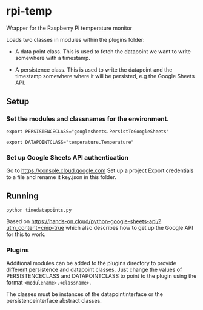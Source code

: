 # rpi-temp

Wrapper for the Raspberry Pi temperature monitor

Loads two classes in modules within the plugins folder:

 - A data point class. This is used to fetch the datapoint we want to write somewhere with a timestamp.

 - A persistence class. This is used to write the datapoint and the timestamp somewhere where it will be persisted, e.g the Google Sheets API.

## Setup

### Set the modules and classnames for the environment.
`export PERSISTENCECLASS="googlesheets.PersistToGoogleSheets"`

`export DATAPOINTCLASS="temperature.Temperature"`

### Set up Google Sheets API authentication
Go to https://console.cloud.google.com
Set up a project
Export credentials to a file and rename it key.json in this folder.

## Running
`python timedatapoints.py`

Based on https://hands-on.cloud/python-google-sheets-api/?utm_content=cmp-true which also describes how to get up the Google API for this to work.

### Plugins
Additional modules can be added to the plugins directory to provide different persistence and datapoint classes. Just change the values of PERSISTENCECLASS and DATAPOINTCLASS to point to the plugin using the format `<modulename>.<classname>`.

The classes must be instances of the datapointinterface or the persistenceinterface abstract classes.

